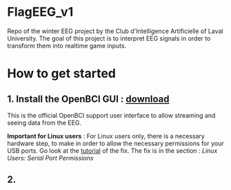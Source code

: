 # FlagEEG_v1
Repo of the winter EEG project by the Club d'Intelligence Artificielle of Laval University. The goal of this project is to interpret EEG signals in order to transform them into realtime game inputs.

# How to get started 
## 1. Install the OpenBCI GUI : [download](https://openbci.com/downloads)
This is the official OpenBCI support user interface to allow streaming and seeing data from the EEG.

**Important for Linux users** : For Linux users only, there is a necessary hardware step, to make in order to allow the necessary permissions for your USB ports. Go look at the [tutorial](https://docs.openbci.com/Software/OpenBCISoftware/GUIDocs/#linux-users-serial-port-permissions) of the fix. The fix is in the section : _Linux Users: Serial Port Permissions_

## 2. 
